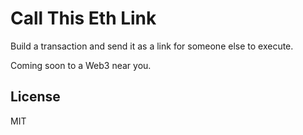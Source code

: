 # Call This Eth Link

Build a transaction and send it as a link for someone else to execute.

Coming soon to a Web3 near you.

## License

MIT
